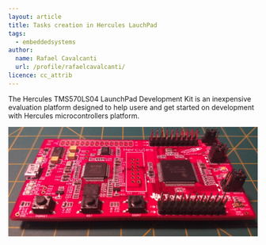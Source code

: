 ```yaml
---
layout: article
title: Tasks creation in Hercules LauchPad
tags:
  - embeddedsystems
author:
  name: Rafael Cavalcanti
  url: /profile/rafaelcavalcanti/
licence: cc_attrib
---
```


The Hercules TMS570LS04 LaunchPad Development Kit is an inexpensive evaluation platform designed to help usere and get started on development with Hercules microcontrollers platform.

<img src="/images/posts/00011-A.png" />
